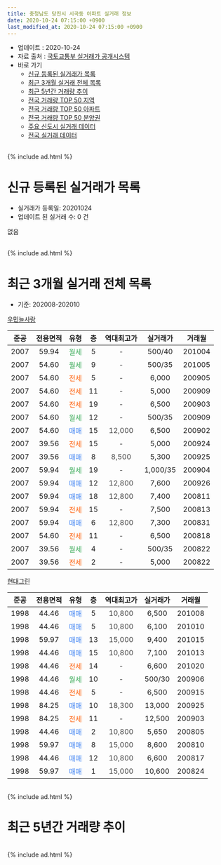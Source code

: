 ```yaml
---
title: 충청남도 당진시 시곡동 아파트 실거래 정보
date: 2020-10-24 07:15:00 +0900
last_modified_at: 2020-10-24 07:15:00 +0900
---
```


* 업데이트 : 2020-10-24
* 자료 출처 : [국토교통부 실거래가 공개시스템](http://rt.molit.go.kr)
* 바로 가기
    * [신규 등록된 실거래가 목록](#신규-등록된-실거래가-목록)
    * [최근 3개월 실거래 전체 목록](#최근-3개월-실거래-전체-목록)
    * [최근 5년간 거래량 추이](#최근-5년간-거래량-추이)
    * [전국 거래량 TOP 50 지역](https://inasie.github.io/apt-trade-info/최근-3개월-전국에서-가장-거래가-많이-발생한-지역)
    * [전국 거래량 TOP 50 아파트](https://inasie.github.io/apt-trade-info/최근-3개월-전국에서-가장-거래가-많이-발생한-아파트)
    * [전국 거래량 TOP 50 분양권](https://inasie.github.io/apt-trade-info/최근-3개월-전국에서-가장-거래가-많이-발생한-분양권)
    * [주요 신도시 실거래 데이터](https://inasie.github.io/apt-trade-info/주요-신도시)
    * [전국 실거래 데이터](https://inasie.github.io/apt-trade-info/전국)
<br>
{% include ad.html %}
<br>

# 신규 등록된 실거래가 목록
* 실거래가 등록일: 20201024
* 업데이트 된 실거래 수: 0 건

없음

<br>
{% include ad.html %}
<br>

# 최근 3개월 실거래 전체 목록
* 기준: 202008-202010


[우민늘사랑](https://search.naver.com/search.naver?query=%EC%B6%A9%EC%B2%AD%EB%82%A8%EB%8F%84+%EB%8B%B9%EC%A7%84%EC%8B%9C+%EC%8B%9C%EA%B3%A1%EB%8F%99+%EC%9A%B0%EB%AF%BC%EB%8A%98%EC%82%AC%EB%9E%91)

|준공|전용면적|유형|층|역대최고가|실거래가|거래월|
|:---:|:---:|:---:|:---:|:---:|:---:|:---:|
|2007|59.94|<span style="color:#34a853">월세</span>|5|<span style="color:#444444">-</span>|500/40|201004|
|2007|54.60|<span style="color:#34a853">월세</span>|9|<span style="color:#444444">-</span>|500/35|201005|
|2007|54.60|<span style="color:#ff5a00">전세</span>|5|<span style="color:#444444">-</span>|6,000|200905|
|2007|54.60|<span style="color:#ff5a00">전세</span>|11|<span style="color:#444444">-</span>|5,000|200909|
|2007|54.60|<span style="color:#ff5a00">전세</span>|19|<span style="color:#444444">-</span>|6,500|200903|
|2007|54.60|<span style="color:#34a853">월세</span>|12|<span style="color:#444444">-</span>|500/35|200909|
|2007|54.60|<span style="color:#4285f3">매매</span>|15|<span style="color:#444444">12,000</span>|6,500|200902|
|2007|39.56|<span style="color:#ff5a00">전세</span>|15|<span style="color:#444444">-</span>|5,000|200924|
|2007|39.56|<span style="color:#4285f3">매매</span>|8|<span style="color:#444444">8,500</span>|5,300|200925|
|2007|59.94|<span style="color:#34a853">월세</span>|19|<span style="color:#444444">-</span>|1,000/35|200904|
|2007|59.94|<span style="color:#4285f3">매매</span>|12|<span style="color:#444444">12,800</span>|7,600|200926|
|2007|59.94|<span style="color:#4285f3">매매</span>|18|<span style="color:#444444">12,800</span>|7,400|200811|
|2007|59.94|<span style="color:#ff5a00">전세</span>|15|<span style="color:#444444">-</span>|7,500|200813|
|2007|59.94|<span style="color:#4285f3">매매</span>|6|<span style="color:#444444">12,800</span>|7,300|200831|
|2007|54.60|<span style="color:#ff5a00">전세</span>|11|<span style="color:#444444">-</span>|6,500|200818|
|2007|39.56|<span style="color:#34a853">월세</span>|4|<span style="color:#444444">-</span>|500/35|200822|
|2007|39.56|<span style="color:#ff5a00">전세</span>|2|<span style="color:#444444">-</span>|5,000|200822|

[현대그린](https://search.naver.com/search.naver?query=%EC%B6%A9%EC%B2%AD%EB%82%A8%EB%8F%84+%EB%8B%B9%EC%A7%84%EC%8B%9C+%EC%8B%9C%EA%B3%A1%EB%8F%99+%ED%98%84%EB%8C%80%EA%B7%B8%EB%A6%B0)

|준공|전용면적|유형|층|역대최고가|실거래가|거래월|
|:---:|:---:|:---:|:---:|:---:|:---:|:---:|
|1998|44.46|<span style="color:#4285f3">매매</span>|5|<span style="color:#444444">10,800</span>|6,500|201008|
|1998|44.46|<span style="color:#4285f3">매매</span>|5|<span style="color:#444444">10,800</span>|6,100|201010|
|1998|59.97|<span style="color:#4285f3">매매</span>|13|<span style="color:#444444">15,000</span>|9,400|201015|
|1998|44.46|<span style="color:#4285f3">매매</span>|15|<span style="color:#444444">10,800</span>|7,100|201013|
|1998|44.46|<span style="color:#ff5a00">전세</span>|14|<span style="color:#444444">-</span>|6,600|201020|
|1998|44.46|<span style="color:#34a853">월세</span>|10|<span style="color:#444444">-</span>|500/30|200906|
|1998|44.46|<span style="color:#ff5a00">전세</span>|5|<span style="color:#444444">-</span>|6,500|200915|
|1998|84.25|<span style="color:#4285f3">매매</span>|10|<span style="color:#444444">18,300</span>|13,000|200925|
|1998|84.25|<span style="color:#ff5a00">전세</span>|11|<span style="color:#444444">-</span>|12,500|200903|
|1998|44.46|<span style="color:#4285f3">매매</span>|2|<span style="color:#444444">10,800</span>|5,650|200805|
|1998|59.97|<span style="color:#4285f3">매매</span>|8|<span style="color:#444444">15,000</span>|8,600|200810|
|1998|44.46|<span style="color:#4285f3">매매</span>|12|<span style="color:#444444">10,800</span>|6,600|200817|
|1998|59.97|<span style="color:#4285f3">매매</span>|1|<span style="color:#444444">15,000</span>|10,600|200824|


<br>
{% include ad.html %}
<br>

# 최근 5년간 거래량 추이


<div style="width:100%;">
    <canvas id="deal_progress" height="200"></canvas>
</div>

<script>
new Chart(document.getElementById("deal_progress"), {
    type: 'line',
    data: {
        labels: ['201510','201511','201512','201601','201602','201603','201604','201605','201606','201607','201608','201609','201610','201611','201612','201701','201702','201703','201704','201705','201706','201707','201708','201709','201710','201711','201712','201801','201802','201803','201804','201805','201806','201807','201808','201809','201810','201811','201812','201901','201902','201903','201904','201905','201906','201907','201908','201909','201910','201911','201912','202001','202002','202003','202004','202005','202006','202007','202008','202009','202010'],
        datasets: [{
            label: '매매',
            pointRadius: 1,
            data: [20, 23, 8, 5, 3, 3, 7, 8, 6, 12, 5, 7, 8, 7, 8, 1, 10, 6, 6, 6, 10, 7, 2, 5, 12, 6, 4, 5, 5, 4, 2, 5, 5, 7, 7, 7, 2, 3, 9, 7, 6, 4, 8, 8, 6, 5, 4, 4, 9, 4, 6, 1, 8, 9, 7, 3, 7, 10, 6, 4, 4],
            borderColor: "rgba(255, 201, 14, 1)",
            backgroundColor: "rgba(255, 201, 14, 0.5)",
            fill: false,
            lineTension: 0
        },{
            label: '전월세',
            pointRadius: 1,
            data: [16, 8, 14, 11, 10, 15, 9, 6, 12, 10, 7, 0, 9, 7, 8, 10, 12, 9, 12, 9, 6, 6, 5, 8, 12, 4, 9, 8, 17, 9, 11, 5, 12, 5, 5, 14, 11, 10, 5, 11, 11, 13, 12, 12, 9, 10, 10, 4, 18, 14, 10, 9, 8, 8, 9, 8, 6, 7, 4, 9, 3],
            borderColor: "rgba(0, 141, 185, 1)",
            backgroundColor: "rgba(0, 141, 185, 0.5)",
            fill: false,
            lineTension: 0
        }
        ]
    },
    options: {
        responsive: true,
        title: {
            display: false
        },
        tooltips: {
            mode: 'index',
            intersect: false
        },
        hover: {
            mode: 'nearest',
            intersect: true
        },
        scales: {
            xAxes: [{
                display: true,
                scaleLabel: {
                    display: true,
                    labelString: '년/월'
                }
            }],
            yAxes: [{
                display: true,
                ticks: {
                    suggestedMin: 0,
                },
                scaleLabel: {
                    display: true,
                    labelString: '실거래 수'
                }
            }]
        }
    }
});

</script>


<br>
{% include ad.html %}
<br>

